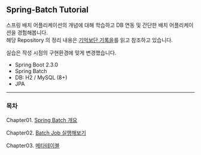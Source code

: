 ## Spring-Batch Tutorial

스프링 배치 어플리케이션의 개념에 대해 학습하고 DB 연동 및 간단한 배치 어플리케이션을 경험해봅니다.  
해당 Repository 의 정리 내용은
[기억보단 기록을](https://jojoldu.tistory.com/category/Spring%20Batch)를 읽고 참조하고 있습니다.  

실습은 작성 시점의 구현환경에 맞게 변경했습니다.

- Spring Boot 2.3.0
- Spring Batch
- DB: H2 / MySQL (8+)
- JPA

---
### 목차

Chapter01. [Spring Batch 개요](study/Chapter01.md)

Chapter02. [Batch Job 실행해보기](study/Chapter02.md)

Chapter03. [메타테이블](study/Chapter03.md)